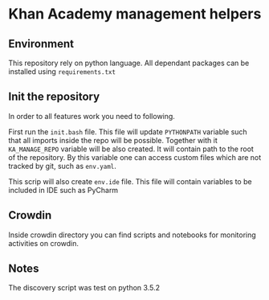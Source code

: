 # Khan Academy management helpers

## Environment

This repository rely on python language.
All dependant packages can be installed using `requirements.txt` 

## Init the repository
In order to all features work you need to following.

First run the `init.bash` file. This file will update `PYTHONPATH` variable such that all imports inside the repo will be possible. Together with it `KA_MANAGE_REPO` variable will be also created. It will contain path to the root of the repository. By this variable one can access custom files which are not tracked by git, such as `env.yaml`.

This scrip will also create `env.ide` file. This file will contain variables to be included in IDE such as PyCharm 

## Crowdin

Inside crowdin directory you can find scripts and notebooks for monitoring activities on crowdin.

## Notes
The discovery script was test on python 3.5.2
